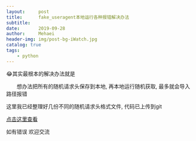 ```yaml
---
layout:     post
title:      fake_useragent本地运行各种报错解决办法
subtitle:   
date:       2019-09-28
author:     Mehaei
header-img: img/post-bg-iWatch.jpg
catalog: true
tags:
    - python
---
```

😂其实最根本的解决办法就是

　　想办法把所有的随机请求头保存到本地, 再本地运行随机获取, 最多就会导入路径报错

这里我已经整理好几份不同的随机请求头格式文件, 代码已上传到git

[点击这里查看](https://github.com/Mehaei/local_ua)

如有错误 欢迎交流
